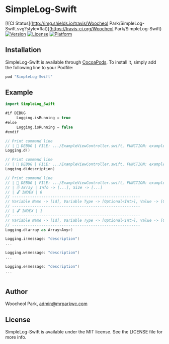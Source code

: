 # SimpleLog-Swift

[![CI Status](http://img.shields.io/travis/Woocheol Park/SimpleLog-Swift.svg?style=flat)](https://travis-ci.org/Woocheol Park/SimpleLog-Swift)
[![Version](https://img.shields.io/cocoapods/v/SimpleLog-Swift.svg?style=flat)](http://cocoapods.org/pods/SimpleLog-Swift)
[![License](https://img.shields.io/cocoapods/l/SimpleLog-Swift.svg?style=flat)](http://cocoapods.org/pods/SimpleLog-Swift)
[![Platform](https://img.shields.io/cocoapods/p/SimpleLog-Swift.svg?style=flat)](http://cocoapods.org/pods/SimpleLog-Swift)

## Installation

SimpleLog-Swift is available through [CocoaPods](http://cocoapods.org). To install
it, simply add the following line to your Podfile:

```ruby
pod "SimpleLog-Swift"
```

## Example

```swift
import SimpleLog_Swift

#if DEBUG
     Logging.isRunning = true
#else
     Logging.isRunning = false
#endif

// Print command line
// | 📘 DEBUG | FILE: .../ExampleViewController.swift, FUNCTION: exampleFunction, LINE: 30, MESSAGE:
Logging.d()

// Print command line
// | 📘 DEBUG | FILE: .../ExampleViewController.swift, FUNCTION: exampleFunction, LINE: 30, MESSAGE: description
Logging.d(description)

// Print command line
// | 📘 DEBUG | FILE: .../ExampleViewController.swift, FUNCTION: exampleFunction, LINE: 30, MESSAGE: description
// | 🗄 Array | Info -> [...], Size -> [...]
// | 🔓 INDEX | 0
// ---------------------------------------------------------
// Variable Name -> [id], Variable Type -> [Optional<Int>], Value -> [Optional(123)]
// ---------------------------------------------------------
// | 🔓 INDEX | 1
// ---------------------------------------------------------
// Variable Name -> [id], Variable Type -> [Optional<Int>], Value -> [Optional(456)]
// ---------------------------------------------------------
Logging.d(array as Array<Any>)

Logging.i(message: "description")
...

Logging.w(message: "description")
...

Logging.e(message: "description")
...
     
```


## Author

Woocheol Park, admin@mrparkwc.com

## License

SimpleLog-Swift is available under the MIT license. See the LICENSE file for more info.
